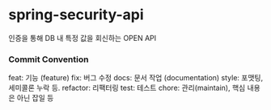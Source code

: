 # spring-security-api
인증을 통해 DB 내 특정 값을 회신하는 OPEN API


### Commit Convention
feat: 기능 (feature)
fix: 버그 수정
docs: 문서 작업 (documentation)
style: 포맷팅, 세미콜론 누락 등.
refactor: 리팩터링
test: 테스트
chore: 관리(maintain), 핵심 내용은 아닌 잡일 등
